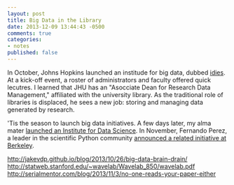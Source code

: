 ```yaml
---
layout: post
title: Big Data in the Library
date: 2013-12-09 13:44:43 -0500
comments: true
categories:
- notes
published: false
---
```


In October, Johns Hopkins launched an institude for big data, dubbed [idies](http://idies.jhu.edu/). At a kick-off event, a roster of administrators and faculty offered quick lecutres. I learned that JHU has an "Asocciate Dean for Research Data Management," affiliated with the university library. As the traditional role of libraries is displaced, he sees a new job: storing and managing data generated by research.

'Tis the season to launch big data initiatives. A few days later, my alma mater [launched an Institute for Data Science](http://www.rochester.edu/rocdata/). In November, Fernando Perez, a leader in the scientific Python community [announced a related initiative at Berkeley](http://blog.fperez.org/2013/11/an-ambitious-experiment-in-data-science.html).

http://jakevdp.github.io/blog/2013/10/26/big-data-brain-drain/
http://statweb.stanford.edu/~wavelab/Wavelab_850/wavelab.pdf
http://serialmentor.com/blog/2013/11/3/no-one-reads-your-paper-either
